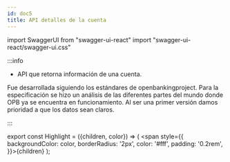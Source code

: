 ```yaml
---
id: doc5
title: API detalles de la cuenta
---
```

import SwaggerUI from "swagger-ui-react"
import "swagger-ui-react/swagger-ui.css"

:::info
* API que retorna información de una cuenta. 

Fue desarrollada siguiendo los estándares de openbankingproject.
Para la especificación se hizo un análisis de las diferentes partes del mundo donde OPB ya se encuentra en funcionamiento. 
Al ser una primer versión damos prioridad a que los datos sean claros.

:::

<SwaggerUI url="https://openbankapiargentina.azurewebsites.net/swagger/v1/swagger.json"/>

export const Highlight = ({children, color}) => ( <span style={{
      backgroundColor: color,
      borderRadius: '2px',
      color: '#fff',
      padding: '0.2rem',
    }}>{children}</span> );

